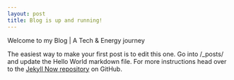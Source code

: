 ```yaml
---
layout: post
title: Blog is up and running!
---
```


Welcome to my Blog | A Tech & Energy journey

<!--![_config.yml]({{ site.baseurl }}/images/config.png)-->

The easiest way to make your first post is to edit this one. Go into /_posts/ and update the Hello World markdown file. For more instructions head over to the [Jekyll Now repository](https://github.com/barryclark/jekyll-now) on GitHub.
